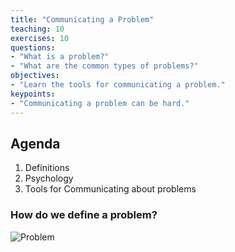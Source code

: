 ```yaml
---
title: "Communicating a Problem"
teaching: 10
exercises: 10
questions:
- "What is a problem?"
- "What are the common types of problems?"
objectives:
- "Learn the tools for communicating a problem."
keypoints:
- "Communicating a problem can be hard."
---
```

## Agenda
1. Definitions
2. Psychology
3. Tools for Communicating about problems

### How do we define a problem?
![Problem](//nguyentj.github.io/CyberAmbassadors-CMS/fig/problem.PNG)
